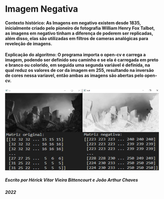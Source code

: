 # Imagem Negativa
#### Contexto histórico: As Imagens em negativo existem desde 1835, inicialmente criado pelo pioneiro de fotografia William Henry Fox Talbot, as imagens em negativo tinham a diferença de poderem ser replicadas, além disso, elas são utilizadas em filtros de cameras analógicas para reveleção de imagens.
#### Explicação do algoritmo: O programa importa o open-cv e carrega a imagem, podendo ser definido seu caminho e se ela é carregada em preto e branco ou colorido, em seguida uma segunda variável é definida, na qual reduz os valores de cor da imagem em 255, resultando na inversão de cores nessa variavel, então ambas as imagens são abertas pelo open-cv.

![Alt text](data/Exemplo_README.png?raw=true "Title")

##### Escrito por Hérick Vitor Vieira Bittencourt e João Arthur Chaves
##### 2022
